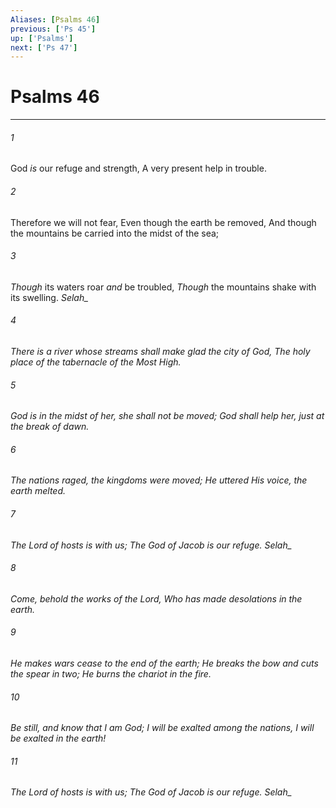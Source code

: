 ```yaml
---
Aliases: [Psalms 46]
previous: ['Ps 45']
up: ['Psalms']
next: ['Ps 47']
---
```

# Psalms 46

***


###### 1 
God _is_ our refuge and strength, A very present help in trouble. 

###### 2 
Therefore we will not fear, Even though the earth be removed, And though the mountains be carried into the midst of the sea; 

###### 3 
_Though_ its waters roar _and_ be troubled, _Though_ the mountains shake with its swelling. <i class="selah">Selah_ 

###### 4 
_There is_ a river whose streams shall make glad the city of God, The holy _place_ of the tabernacle of the Most High. 

###### 5 
God _is_ in the midst of her, she shall not be moved; God shall help her, just at the break of dawn. 

###### 6 
The nations raged, the kingdoms were moved; He uttered His voice, the earth melted. 

###### 7 
The Lord of hosts _is_ with us; The God of Jacob _is_ our refuge. <i class="selah">Selah_ 

###### 8 
Come, behold the works of the Lord, Who has made desolations in the earth. 

###### 9 
He makes wars cease to the end of the earth; He breaks the bow and cuts the spear in two; He burns the chariot in the fire. 

###### 10 
Be still, and know that I _am_ God; I will be exalted among the nations, I will be exalted in the earth! 

###### 11 
The Lord of hosts _is_ with us; The God of Jacob _is_ our refuge. <i class="selah">Selah_
